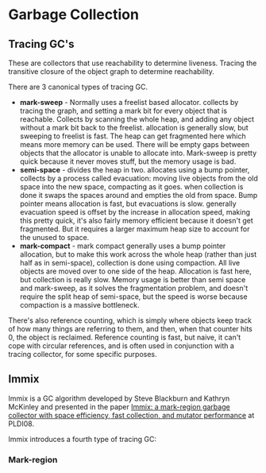 # Garbage Collection

## Tracing GC's

These are collectors that use reachability to determine liveness. Tracing the
transitive closure of the object graph to determine reachability.

There are 3 canonical types of tracing GC.

* **mark-sweep** - Normally uses a freelist based allocator. collects by tracing
  the graph, and setting a mark bit for every object that is reachable. Collects
  by scanning the whole heap, and adding any object without a mark bit back to
  the freelist. allocation is generally slow, but sweeping to freelist is fast.
  The heap can get fragmented here which means more memory can be used. There
  will be empty gaps between objects that the allocator is unable to allocate
  into. Mark-sweep is pretty quick because it never moves stuff, but the memory
  usage is bad.
* **semi-space** - divides the heap in two. allocates using a bump pointer,
  collects by a process called evacuation: moving live objects from the old
  space into the new space, compacting as it goes. when collection is done it
  swaps the spaces around and empties the old from space. Bump pointer means
  allocation is fast, but evacuations is slow. generally evacuation speed is
  offset by the increase in allocation speed, making this pretty quick, it's
  also fairly memory efficient because it doesn't get fragmented. But it
  requires a larger maximum heap size to account for the unused to space.
* **mark-compact** - mark compact generally uses a bump pointer allocation, but
  to make this work across the whole heap (rather than just half as in
  semi-space), collection is done using compaction. All live objects are moved
  over to one side of the heap. Allocation is fast here, but collection is
  really slow. Memory usage is better than semi space and mark-sweep, as it
  solves the fragmentation problem, and doesn't require the split heap of
  semi-space, but the speed is worse because compaction is a massive bottleneck.

There's also reference counting, which is simply where objects keep track of how
many things are referring to them, and then, when that counter hits 0, the
object is reclaimed. Reference counting is fast, but naive, it can't cope with
circular references, and is often used in conjunction with a tracing collector,
for some specific purposes.

## Immix

Immix is a GC algorithm developed by Steve Blackburn and Kathryn McKinley and
presented in the paper [Immix: a mark-region garbage collector with space
efficiency, fast collection, and mutator
performance](http://users.cecs.anu.edu.au/~steveb/pubs/papers/immix-pldi-2008.pdf)
at PLDI08.

Immix introduces a fourth type of tracing GC:

### Mark-region





